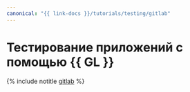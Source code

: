 ```yaml
---
canonical: "{{ link-docs }}/tutorials/testing/gitlab"
---
```


# Тестирование приложений с помощью {{ GL }}

{% include notitle [gitlab](../../_tutorials/dev/gitlab.md) %}